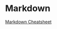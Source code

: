 # Markdown

[Markdown Cheatsheet](https://github.com/adam-p/markdown-here/wiki/Markdown-Cheatsheet#links)
